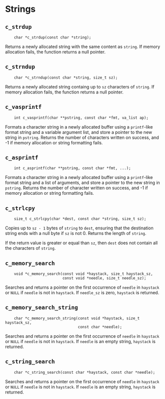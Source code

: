
# Strings

## `c_strdup`

~~~ {.c}
    char *c_strdup(const char *string);
~~~

Returns a newly allocated string with the same content as `string`. If
memory allocation fails, the function returns a null pointer.

## `c_strndup`

~~~ {.c}
    char *c_strndup(const char *string, size_t sz);
~~~

Returns a newly allocated string containg up to `sz` characters of `string`.
If memory allocation fails, the function returns a null pointer.

## `c_vasprintf`

~~~ {.c}
    int c_vasprintf(char **pstring, const char *fmt, va_list ap);
~~~

Formats a character string in a newly allocated buffer using a `printf`-like
format string and a variable argument list, and store a pointer to the new
string in `pstring`. Returns the number of characters written on success, and
-1 if memory allocation or string formatting fails.

## `c_asprintf`

~~~ {.c}
    int c_asprintf(char **pstring, const char *fmt, ...);
~~~

Formats a character string in a newly allocated buffer using a `printf`-like
format string and a list of arguments, and store a pointer to the new string
in `pstring`. Returns the number of character written on success, and -1 if
memory allocation or string formatting fails.

## `c_strlcpy`

~~~ {.c}
    size_t c_strlcpy(char *dest, const char *string, size_t sz);
~~~

Copies up to `sz - 1` bytes of `string` to `dest`, ensuring that the
destination string ends with a null byte if `sz` is not 0. Returns the length
of `string`.

If the return value is greater or equal than `sz`, then `dest` does not
contain all the characters of `string`.

## `c_memory_search`

~~~ {.c}
    void *c_memory_search(const void *haystack, size_t haystack_sz,
                          const void *needle, size_t needle_sz);
~~~

Searches and returns a pointer on the first occurrence of `needle` in
`haystack` or `NULL` if `needle` is not in `haystack`. If `needle_sz` is zero,
`haystack` is returned.

## `c_memory_search_string`

~~~ {.c}
    char *c_memory_search_string(const void *haystack, size_t haystack_sz,
                                 const char *needle);
~~~

Searches and returns a pointer on the first occurrence of `needle` in
`haystack` or `NULL` if `needle` is not in `haystack`. If `needle` is an
empty string, `haystack` is returned.

## `c_string_search`

~~~ {.c}
    char *c_string_search(const char *haystack, const char *needle);
~~~

Searches and returns a pointer on the first occurrence of `needle` in
`haystack` or `NULL` if `needle` is not in `haystack`. If `needle` is an
empty string, `haystack` is returned.
